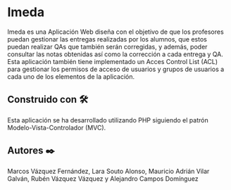 # Imeda

Imeda es una Aplicación Web diseña con el objetivo de que los profesores puedan gestionar las entregas realizadas por los alumnos, que estos puedan realizar QAs que también serán corregidas, y además, poder consultar las notas obtenidas así como la corrección a cada entrega y QA. Esta aplicación también tiene implementado un Acces Control List (ACL) para gestionar los permisos de acceso de usuarios y grupos de usuarios a cada uno de los elementos de la aplicación.

## Construido con 🛠️

Esta aplicación se ha desarrollado utilizando PHP siguiendo el patrón Modelo-Vista-Controlador (MVC).

## Autores ✒️

Marcos Vázquez Fernández, Lara Souto Alonso, Mauricio Adrián Vilar Galván, Rubén Vázquez Vázquez y Alejandro Campos Domínguez
